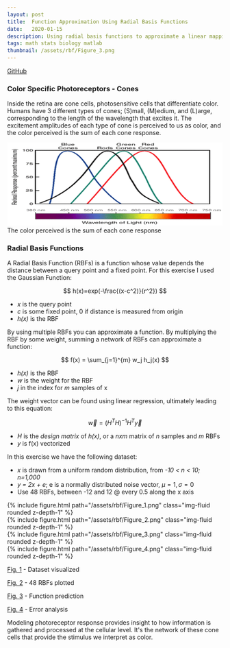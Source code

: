 ```yaml
---
layout: post
title:  Function Approximation Using Radial Basis Functions
date:   2020-01-15
description: Using radial basis functions to approximate a linear mapping
tags: math stats biology matlab
thumbnail: /assets/rbf/Figure_3.png
---
```


<p>
  <a href=""></a><div class=""></div>
  <a href="https://github.com/alexanderhay2020/469_bme/blob/master/ps1/py/part1.py"><div class="color-button">GitHub</div></a>
</p>

### Color Specific Photoreceptors - Cones
Inside the retina are cone cells, photosensitive cells that differentiate color. Humans have 3 different types of cones; (S)mall, (M)edium, and (L)arge, corresponding to the length of the wavelength that excites it. The excitement amplitudes of each type of cone is perceived to us as color, and the color perceived is the sum of each cone response.

<div class="img_row">
    <img class="col three" src="/assets/rbf/figure_5.gif">
</div>
<div class="col three caption">
    The color perceived is the sum of each cone response
</div>

### Radial Basis Functions
A Radial Basis Function (RBFs) is a function whose value depends the distance between a query point and a fixed point. For this exercise I used the Gaussian Function:


$$
h(x)=exp(-\frac{(x-c^2)}{r^2})
$$


* *x* is the query point
* *c* is some fixed point, 0 if distance is measured from origin
* *h(x)* is the RBF

By using multiple RBFs you can approximate a function. By multiplying the RBF by some weight, summing a network of RBFs can approximate a function:

$$
f(x) = \sum_{j=1}^{m}  w_j h_j(x)
$$

* *h(x)* is the RBF
* *w* is the weight for the RBF
* *j* in the index for *m* samples of x

The weight vector can be found using linear regression, ultimately leading to this equation:

$$
 \overrightarrow{w} = (H^TH)^{-1}H^T\overrightarrow{y}
$$

* *H* is the *design matrix* of *h(x)*, or a *nxm* matrix of *n* samples and *m* RBFs
* *y* is f(x) vectorized

In this exercise we have the following dataset:
* *x* is drawn from a uniform random distribution, from *-10 < n < 10; n=1,000*
* *y = 2x + e*;  e is a normally distributed noise vector, $μ = 1, σ = 0$
* Use 48 RBFs, between -12 and 12 @ every 0.5 along the x axis

<div class="row mt-3">
    <div class="col-sm mt-3 mt-md-0">
        {% include figure.html path="/assets/rbf/Figure_1.png" class="img-fluid rounded z-depth-1" %}
    </div>
    <div class="col-sm mt-3 mt-md-0">
        {% include figure.html path="/assets/rbf/Figure_2.png" class="img-fluid rounded z-depth-1" %}
    </div>
</div>

<div class="row mt-3">
    <div class="col-sm mt-3 mt-md-0">
        {% include figure.html path="/assets/rbf/Figure_3.png" class="img-fluid rounded z-depth-1" %}
    </div>
    <div class="col-sm mt-3 mt-md-0">
        {% include figure.html path="/assets/rbf/Figure_4.png" class="img-fluid rounded z-depth-1" %}
    </div>
</div>

[Fig. 1](https://alexanderhay2020.github.io/alexanderhay2020.github.io//portfolio/assets/img/Figure_1.png) - Dataset visualized

[Fig. 2](https://alexanderhay2020.github.io/alexanderhay2020.github.io//portfolio/assets/img/Figure_2.png) - 48 RBFs plotted

[Fig. 3](https://alexanderhay2020.github.io/alexanderhay2020.github.io//portfolio/assets/img/Figure_3.png) - Function prediction

[Fig. 4](https://alexanderhay2020.github.io/alexanderhay2020.github.io//portfolio/assets/img/Figure_4.png) - Error analysis

Modeling photoreceptor response provides insight to how information is gathered and processed at the cellular level. It's the network of these cone cells that provide the stimulus we interpret as color.
